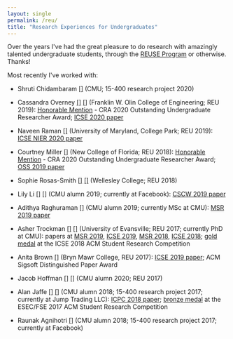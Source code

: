 ```yaml
---
layout: single
permalink: /reu/
title: "Research Experiences for Undergraduates"
---
```


Over the years I've had the great pleasure to do research with amazingly talented 
undergraduate students, through the [REUSE Program](https://www.cmu.edu/scs/isr/reuse/) 
or otherwise. Thanks! 

Most recently I've worked with:

- Shruti Chidambaram
[[<i class="fab fa-linkedin"></i>]](https://www.linkedin.com/in/shruti-chidambaram/)
(CMU; 15-400 research project 2020)
<!--  -->
- Cassandra Overney 
[[<i class="fab fa-twitter"></i>]](https://twitter.com/CassandraOvern1)
[[<i class="fab fa-linkedin"></i>]](https://www.linkedin.com/in/cassandra-overney-83472074)
(Franklin W. Olin College of Engineering; REU 2019):
<i class="fas fa-medal"></i> [Honorable Mention](https://cra.org/crn/2020/01/2020-outstanding-undergraduate-researcher-award-recipients/) - CRA 2020 Outstanding Undergraduate Researcher Award;
[ICSE 2020 paper](https://cmustrudel.github.io/papers/overney20donations.pdf)
<!--  -->
- Naveen Raman 
[[<i class="fab fa-linkedin"></i>]](https://www.linkedin.com/in/naveen-raman)
(University of Maryland, College Park; REU 2019):
[ICSE NIER 2020 paper](http://cmustrudel.github.io/papers/raman20toxicity.pdf)
<!--  -->
- Courtney Miller 
[[<i class="fab fa-twitter"></i>]](https://twitter.com/courtneyelta)
(New College of Florida; REU 2018):
<i class="fas fa-medal"></i> [Honorable Mention](https://cra.org/crn/2020/01/2020-outstanding-undergraduate-researcher-award-recipients/) - CRA 2020 Outstanding Undergraduate Researcher Award;
[OSS 2019 paper](https://cmustrudel.github.io/papers/miller19dropout.pdf)
<!--  -->
- Sophie Rosas-Smith 
[[<i class="fas fa-home"></i>]](https://cs.wellesley.edu/~srosassm/)
[[<i class="fab fa-linkedin"></i>]](https://www.linkedin.com/in/sophie-rosas-smith)
(Wellesley College; REU 2018)
<!--  -->
- Lily Li
[[<i class="fas fa-home"></i>]](http://yucenli.com)
[[<i class="fab fa-linkedin"></i>]](https://www.linkedin.com/in/yucen-li-402991106/)
(CMU alumn 2019; currently at Facebook):
[CSCW 2019 paper](https://cmustrudel.github.io/papers/cscw19signals.pdf)
<!--  -->
- Adithya Raghuraman
[[<i class="fab fa-linkedin"></i>]](https://www.linkedin.com/in/adithyaraghuraman/)
(CMU alumn 2019; currently MSc at CMU):
[MSR 2019 paper](https://cmustrudel.github.io/papers/msr19uml.pdf)
<!--  -->
- Asher Trockman 
[[<i class="fas fa-home"></i>]](http://ashertrockman.com)
[[<i class="fab fa-twitter"></i>]](https://twitter.com/ashertrockman)
(University of Evansville; REU 2017; currently PhD at CMU):
papers at 
[MSR 2019](https://cmustrudel.github.io/papers/msr19crypto.pdf),
[ICSE 2019](https://cmustrudel.github.io/papers/kavaler2019tools.pdf),
[MSR 2018](https://cmustrudel.github.io/papers/msr18understandability.pdf),
[ICSE 2018](https://cmustrudel.github.io/papers/icse18badges.pdf);
<i class="fas fa-medal"></i> [gold medal](https://www.isri.cmu.edu/news/2018/0611-asherICSE.html) 
at the ICSE 2018 ACM Student Research Competition
<!--  -->
- Anita Brown 
[[<i class="fab fa-linkedin"></i>]](https://www.linkedin.com/in/anita-brown-08710115a/)
(Bryn Mawr College, REU 2017):
[ICSE 2019 paper](https://cmustrudel.github.io/papers/icse19social.pdf);
<i class="fas fa-medal"></i> ACM Sigsoft Distinguished Paper Award
<!--  -->
- Jacob Hoffman 
[[<i class="fas fa-home"></i>]](https://jacobhoffman.tk)
[[<i class="fab fa-linkedin"></i>]](https://www.linkedin.com/in/jacob-hoffman-002b11121/)
(CMU alumn 2020; REU 2017)
<!--  -->
- Alan Jaffe 
[[<i class="fas fa-home"></i>]](https://apjaffe.com)
[[<i class="fab fa-linkedin"></i>]](https://www.linkedin.com/in/alan-jaffe/)
(CMU alumn 2018; 15-400 research project 2017; currently at Jump Trading LLC):
[ICPC 2018 paper](https://cmustrudel.github.io/papers/icpc18decompilation.pdf);
<i class="fas fa-medal"></i> [bronze medal](https://cmustrudel.github.io/announcement/esec-fse-rc) 
at the ESEC/FSE 2017 ACM Student Research Competition
<!--  -->
- Raunak Agnihotri
[[<i class="fab fa-linkedin"></i>]](https://www.linkedin.com/in/raunakagnihotri/)
(CMU alumn 2018; 15-400 research project 2017; currently at Facebook)

